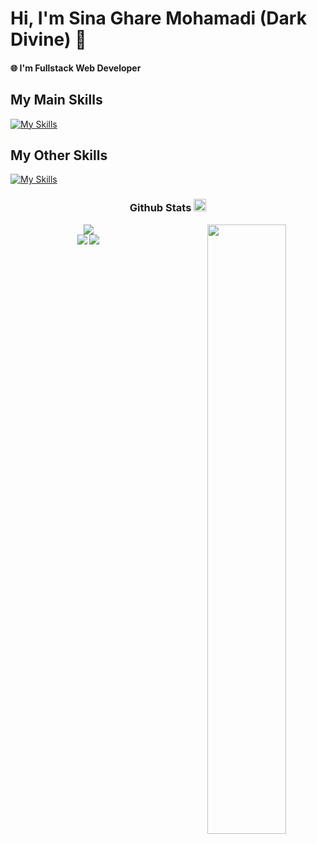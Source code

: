 # Hi, I'm Sina Ghare Mohamadi (Dark Divine) 👋

#### 🌐 I'm Fullstack Web Developer


## My Main Skills

[![My Skills](https://skillicons.dev/icons?i=js,ts,react,nextjs,cs,html,css,nodejs,postgres,nest&perline=12)](https://riotarena.com)

## My Other Skills

[![My Skills](https://skillicons.dev/icons?i=tailwind,bootstrap,docker,git,github,wordpress,materialui,phpstorm,ps,postman,prisma,threejs,visualstudio,vscode,cloudflare&perline=12)](https://riotarena.com)


<h3 align="center">Github Stats <img src="https://em-content.zobj.net/source/animated-noto-color-emoji/356/disguised-face_1f978.gif" width="20"/></h3>

<div align="center">
  <a href="http://www.github.com/Dark-Divine"><img src="https://github-readme-stats.vercel.app/api/top-langs/?username=Dark-Divine&langs_count=10&layout=compact&theme=react&hide_border=true&bg_color=0D1117&title_color=3382ed&icon_color=3382ed" /></a>
   <a href="https://wakatime.com/@Dark-Divine" target="_blank">
  <img width="50%" align="right" src="https://github-readme-stats.vercel.app/api/wakatime?username=Dark-Divine&icon_color=3382ed&show_icons=true&langs_count=10&theme=react&title_color=3382ed&layout=compact&hide_border=true&bg_color=0D1117"></a>
<br />
  <a href="http://www.github.com/Dark-Divine"><img src="https://github-readme-streak-stats.herokuapp.com/?user=Dark-Divine&stroke=ffffff&background=0D1117&ring=3382ed&fire=3382ed&currStreakNum=ffffff&currStreakLabel=3382ed&sideNums=ffffff&sideLabels=ffffff&dates=ffffff&hide_border=true" /></a>
  <a href="http://www.github.com/Dark-Divine"><img src="https://github-readme-stats.vercel.app/api?username=Dark-Divine&theme=gruvbox_duo&show_icons=true&include_all_commits=true&count_private=true&theme=react&hide_border=true&bg_color=0D1117&title_color=3382ed&icon_color=3382ed" /></a>

</div>

